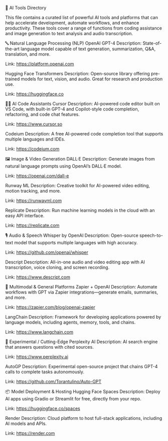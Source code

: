 🧠 AI Tools Directory

This file contains a curated list of powerful AI tools and platforms that can help accelerate development, automate workflows, and enhance productivity. These tools cover a range of functions from coding assistance and image generation to text analysis and audio transcription.

🔤 Natural Language Processing (NLP)
OpenAI GPT-4
Description: State-of-the-art language model capable of text generation, summarization, Q&A, translation, and more.

Link: https://platform.openai.com

Hugging Face Transformers
Description: Open-source library offering pre-trained models for text, vision, and audio. Great for research and production use.

Link: https://huggingface.co

👩‍💻 AI Code Assistants
Cursor
Description: AI-powered code editor built on VS Code, with built-in GPT-4 and Copilot-style code completion, refactoring, and code chat features.

Link: https://www.cursor.so

Codeium
Description: A free AI-powered code completion tool that supports multiple languages and IDEs.

Link: https://codeium.com

🖼️ Image & Video Generation
DALL·E
Description: Generate images from natural language prompts using OpenAI’s DALL·E model.

Link: https://openai.com/dall-e

Runway ML
Description: Creative toolkit for AI-powered video editing, motion tracking, and more.

Link: https://runwayml.com

Replicate
Description: Run machine learning models in the cloud with an easy API interface.

Link: https://replicate.com

🎙️ Audio & Speech
Whisper by OpenAI
Description: Open-source speech-to-text model that supports multiple languages with high accuracy.

Link: https://github.com/openai/whisper

Descript
Description: All-in-one audio and video editing app with AI transcription, voice cloning, and screen recording.

Link: https://www.descript.com

🧰 Multimodal & General Platforms
Zapier + OpenAI
Description: Automate workflows with GPT via Zapier integrations—generate emails, summaries, and more.

Link: https://zapier.com/blog/openai-zapier

LangChain
Description: Framework for developing applications powered by language models, including agents, memory, tools, and chains.

Link: https://www.langchain.com

🧪 Experimental / Cutting-Edge
Perplexity AI
Description: AI search engine that answers questions with cited sources.

Link: https://www.perplexity.ai

AutoGP
Description: Experimental open-source project that chains GPT-4 calls to complete tasks autonomously.

Link: https://github.com/Torantulino/Auto-GPT

📦 Model Deployment & Hosting
Hugging Face Spaces
Description: Deploy AI apps using Gradio or Streamlit for free, directly from your repo.

Link: https://huggingface.co/spaces

Render
Description: Cloud platform to host full-stack applications, including AI models and APIs.

Link: https://render.com
